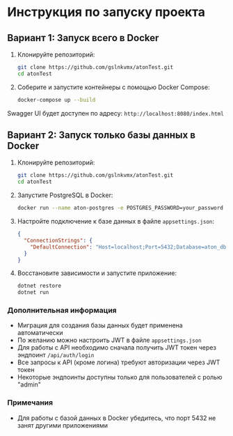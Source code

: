 # Инструкция по запуску проекта

## Вариант 1: Запуск всего в Docker

1. Клонируйте репозиторий:

    ```bash
    git clone https://github.com/gslnkvmx/atonTest.git
    cd atonTest
    ```

2. Соберите и запустите контейнеры с помощью Docker Compose:

    ```bash
    docker-compose up --build
    ```

Swagger UI будет доступен по адресу: `http://localhost:8080/index.html`

## Вариант 2: Запуск только базы данных в Docker

1. Клонируйте репозиторий:

    ```bash
    git clone https://github.com/gslnkvmx/atonTest.git
    cd atonTest
    ```

2. Запустите PostgreSQL в Docker:

    ```bash
    docker run --name aton-postgres -e POSTGRES_PASSWORD=your_password -e POSTGRES_DB=aton_db -p 5432:5432 -d postgres:latest
    ```

3. Настройте подключение к базе данных в файле `appsettings.json`:

    ```json
    {
      "ConnectionStrings": {
        "DefaultConnection": "Host=localhost;Port=5432;Database=aton_db;Username=postgres;Password=your_password"
      }
    }
    ```

4. Восстановите зависимости и запустите приложение:

    ```bash
    dotnet restore
    dotnet run
    ```

### Дополнительная информация

- Миграция для создания базы данных будет применена автоматически
- По желанию можно настроить JWT в файле `appsettings.json`
- Для работы с API необходимо сначала получить JWT токен через эндпоинт `/api/auth/login`
- Все запросы к API (кроме логина) требуют авторизации через JWT токен
- Некоторые эндпоинты доступны только для пользователей с ролью "admin"

### Примечания

- Для работы с базой данных в Docker убедитесь, что порт 5432 не занят другими приложениями
